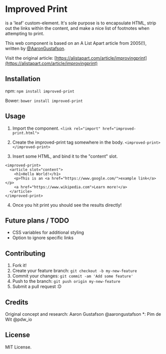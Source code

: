 # Improved Print

<improved-print> is a 'leaf' custom-element. It's sole purpose is to encapsulate HTML, strip out the links within the content, and make a nice list of footnotes when attempting to print.

This web component is based on an A List Apart article from 2005(!), written by [@AaronGustafson](https://twitter.com/AaronGustafson).

Visit the original article: [https://alistapart.com/article/improvingprint](https://alistapart.com/article/improvingprint)

## Installation

npm:
`npm install improved-print`

Bower:
`bower install improved-print`

## Usage

1. Import the component.
`<link rel="import" href="improved-print.html">`

2. Create the improved-print tag somewhere in the body.
`<improved-print></improved-print>`

3. Insert some HTML, and bind it to the "content" slot.
```
<improved-print>
  <article slot="content">
    <h1>Hello World!</h1>
    <p>This is an <a href="https://www.google.com/">example link</a></p>
    <a href="https://www.wikipedia.com">Learn more!</a>
  </article>
</improved-print>
```

4. Once you hit print you should see the results directly!

## Future plans / TODO

- CSS variables for additional styling
- Option to ignore specific links


## Contributing

1. Fork it!
2. Create your feature branch: `git checkout -b my-new-feature`
3. Commit your changes: `git commit -am 'Add some feature'`
4. Push to the branch: `git push origin my-new-feature`
5. Submit a pull request :D

## Credits

Original concept and research: Aaron Gustafson @aarongustafson
*: Pim de Wit @pdw_io

## License

MIT License.
